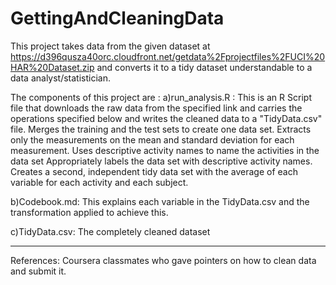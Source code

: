 GettingAndCleaningData
======================
This project takes data from the given dataset at https://d396qusza40orc.cloudfront.net/getdata%2Fprojectfiles%2FUCI%20HAR%20Dataset.zip
and converts it to a tidy dataset understandable to a data analyst/statistician.

The components of this project are :
a)run_analysis.R : This is an R Script file that downloads the raw data from the specified link and carries the operations specified below
and writes the cleaned data to a "TidyData.csv" file.
	Merges the training and the test sets to create one data set.
	Extracts only the measurements on the mean and standard deviation for each measurement. 
	Uses descriptive activity names to name the activities in the data set
	Appropriately labels the data set with descriptive activity names. 
	Creates a second, independent tidy data set with the average of each variable for each activity and each subject. 
	
b)Codebook.md: This explains each variable in the TidyData.csv and the transformation applied to achieve this.

c)TidyData.csv: The completely cleaned dataset

-------------------------------------------------------------------------------------------------------------------------------------------------
References: Coursera classmates who gave pointers on how to clean data and submit it.